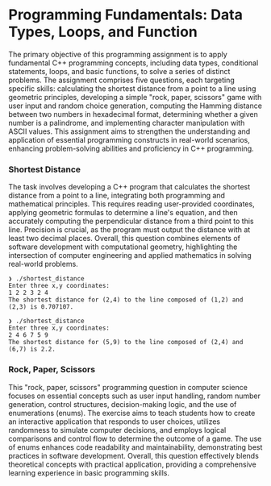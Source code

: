 # Programming Fundamentals: Data Types, Loops, and Function
The primary objective of this programming assignment is to apply fundamental C++ programming concepts, including data types, conditional statements, loops, and basic functions, to solve a series of distinct problems. The assignment comprises five questions, each targeting specific skills: calculating the shortest distance from a point to a line using geometric principles, developing a simple "rock, paper, scissors" game with user input and random choice generation, computing the Hamming distance between two numbers in hexadecimal format, determining whether a given number is a palindrome, and implementing character manipulation with ASCII values. This assignment aims to strengthen the understanding and application of essential programming constructs in real-world scenarios, enhancing problem-solving abilities and proficiency in C++ programming.
### Shortest Distance
The task involves developing a C++ program that calculates the shortest distance from a point to a line, integrating both programming and mathematical principles. This requires reading user-provided coordinates, applying geometric formulas to determine a line's equation, and then accurately computing the perpendicular distance from a third point to this line. Precision is crucial, as the program must output the distance with at least two decimal places. Overall, this question combines elements of software development with computational geometry, highlighting the intersection of computer engineering and applied mathematics in solving real-world problems.
```
❯ ./shortest_distance                           
Enter three x,y coordinates:
1 2 2 3 2 4
The shortest distance for (2,4) to the line composed of (1,2) and (2,3) is 0.707107.

❯ ./shortest_distance
Enter three x,y coordinates:
2 4 6 7 5 9 
The shortest distance for (5,9) to the line composed of (2,4) and (6,7) is 2.2.
```
### Rock, Paper, Scissors
This "rock, paper, scissors" programming question in computer science focuses on essential concepts such as user input handling, random number generation, control structures, decision-making logic, and the use of enumerations (enums). The exercise aims to teach students how to create an interactive application that responds to user choices, utilizes randomness to simulate computer decisions, and employs logical comparisons and control flow to determine the outcome of a game. The use of enums enhances code readability and maintainability, demonstrating best practices in software development. Overall, this question effectively blends theoretical concepts with practical application, providing a comprehensive learning experience in basic programming skills.
